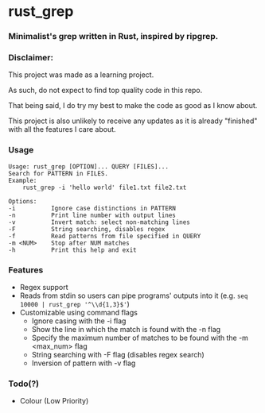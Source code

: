 # rust\_grep

### Minimalist's grep written in Rust, inspired by ripgrep.

### Disclaimer:

This project was made as a learning project.

As such, do not expect to find top quality code in this repo.

That being said, I do try my best to make the code as good as I know about.

This project is also unlikely to receive any updates as it is already "finished" with all the features I care about.

### Usage
```
Usage: rust_grep [OPTION]... QUERY [FILES]...
Search for PATTERN in FILES.
Example:
    rust_grep -i 'hello world' file1.txt file2.txt

Options:
-i          Ignore case distinctions in PATTERN
-n          Print line number with output lines
-v          Invert match: select non-matching lines
-F          String searching, disables regex
-f          Read patterns from file specified in QUERY
-m <NUM>    Stop after NUM matches
-h          Print this help and exit
```

### Features
+ Regex support
+ Reads from stdin so users can pipe programs' outputs into it (e.g. `seq 10000 | rust_grep '^\\d{1,3}$'`)
+ Customizable using command flags
    + Ignore casing with the -i flag
    + Show the line in which the match is found with the -n flag
    + Specify the maximum number of matches to be found with the -m <max\_num> flag
    + String searching with -F flag (disables regex search)
    + Inversion of pattern with -v flag

### Todo(?)
+ Colour (Low Priority)
